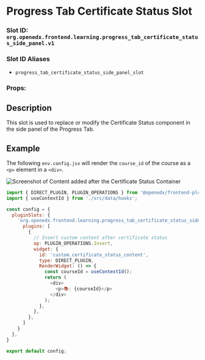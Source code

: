 # Progress Tab Certificate Status Slot

### Slot ID: `org.openedx.frontend.learning.progress_tab_certificate_status_side_panel.v1`

### Slot ID Aliases
* `progress_tab_certificate_status_side_panel_slot`

### Props:

## Description

This slot is used to replace or modify the Certificate Status component in the
side panel of the Progress Tab.

## Example

The following `env.config.jsx` will render the `course_id` of the course as a `<p>` element in a `<div>`.

![Screenshot of Content added after the Certificate Status Container](./images/progress_tab_certificate_status_slot.png)

```js
import { DIRECT_PLUGIN, PLUGIN_OPERATIONS } from '@openedx/frontend-plugin-framework';
import { useContextId } from './src/data/hooks';

const config = {
  pluginSlots: {
    'org.openedx.frontend.learning.progress_tab_certificate_status_side_panel.v1': {
      plugins: [
        {
          // Insert custom content after certificate status
          op: PLUGIN_OPERATIONS.Insert,
          widget: {
            id: 'custom_certificate_status_content',
            type: DIRECT_PLUGIN,
            RenderWidget: () => {
              const courseId = useContextId();
              return (
                <div>
                  <p>📚: {courseId}</p>
                </div>
              );
            },
          },
        },
      ]
    }
  },
}

export default config;
```
